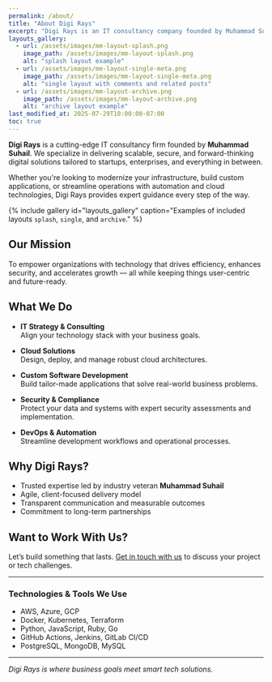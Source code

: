 ```yaml
---
permalink: /about/
title: "About Digi Rays"
excerpt: "Digi Rays is an IT consultancy company founded by Muhammad Suhail, offering scalable and modern digital solutions."
layouts_gallery:
  - url: /assets/images/mm-layout-splash.png
    image_path: /assets/images/mm-layout-splash.png
    alt: "splash layout example"
  - url: /assets/images/mm-layout-single-meta.png
    image_path: /assets/images/mm-layout-single-meta.png
    alt: "single layout with comments and related posts"
  - url: /assets/images/mm-layout-archive.png
    image_path: /assets/images/mm-layout-archive.png
    alt: "archive layout example"
last_modified_at: 2025-07-29T10:00:00-07:00
toc: true
---
```


**Digi Rays** is a cutting-edge IT consultancy firm founded by **Muhammad Suhail**. We specialize in delivering scalable, secure, and forward-thinking digital solutions tailored to startups, enterprises, and everything in between.

Whether you're looking to modernize your infrastructure, build custom applications, or streamline operations with automation and cloud technologies, Digi Rays provides expert guidance every step of the way.

{% include gallery id="layouts_gallery" caption="Examples of included layouts `splash`, `single`, and `archive`." %}

## Our Mission

To empower organizations with technology that drives efficiency, enhances security, and accelerates growth — all while keeping things user-centric and future-ready.

## What We Do

- **IT Strategy & Consulting**  
  Align your technology stack with your business goals.

- **Cloud Solutions**  
  Design, deploy, and manage robust cloud architectures.

- **Custom Software Development**  
  Build tailor-made applications that solve real-world business problems.

- **Security & Compliance**  
  Protect your data and systems with expert security assessments and implementation.

- **DevOps & Automation**  
  Streamline development workflows and operational processes.

## Why Digi Rays?

- Trusted expertise led by industry veteran **Muhammad Suhail**
- Agile, client-focused delivery model
- Transparent communication and measurable outcomes
- Commitment to long-term partnerships

## Want to Work With Us?

Let’s build something that lasts. [Get in touch with us](/contact/) to discuss your project or tech challenges.

---

### Technologies & Tools We Use

- AWS, Azure, GCP
- Docker, Kubernetes, Terraform
- Python, JavaScript, Ruby, Go
- GitHub Actions, Jenkins, GitLab CI/CD
- PostgreSQL, MongoDB, MySQL

---

*Digi Rays is where business goals meet smart tech solutions.*

